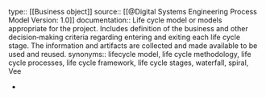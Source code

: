 type:: [[Business object]]
source:: [[@Digital Systems Engineering Process Model Version: 1.0]]
documentation:: Life cycle model or models appropriate for the project. Includes definition of the business and other decision‐making criteria regarding entering and exiting each life cycle stage. The information and artifacts are collected and made available to be used and reused. 
synonyms:: lifecycle model, life cycle methodology, life cycle processes, life cycle framework, life cycle stages, waterfall, spiral, Vee

-